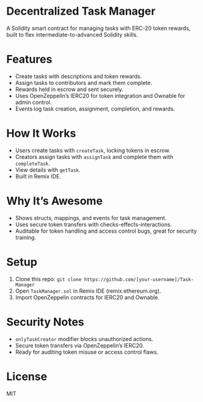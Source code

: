 
# Decentralized Task Manager
A Solidity smart contract for managing tasks with ERC-20 token rewards, built to flex intermediate-to-advanced Solidity skills.

# Features
- Create tasks with descriptions and token rewards.
- Assign tasks to contributors and mark them complete.
- Rewards held in escrow and sent securely.
- Uses OpenZeppelin’s IERC20 for token integration and Ownable for admin control.
- Events log task creation, assignment, completion, and rewards.

# How It Works
- Users create tasks with `createTask`, locking tokens in escrow.
- Creators assign tasks with `assignTask` and complete them with `completeTask`.
- View details with `getTask`.
- Built in Remix IDE.

# Why It’s Awesome
- Shows structs, mappings, and events for task management.
- Uses secure token transfers with checks-effects-interactions.
- Auditable for token handling and access control bugs, great for security training.

# Setup
1. Clone this repo: `git clone https://github.com/[your-username]/Task-Manager`
2. Open `TaskManager.sol` in Remix IDE (remix.ethereum.org).
3. Import OpenZeppelin contracts for IERC20 and Ownable.

# Security Notes
- `onlyTaskCreator` modifier blocks unauthorized actions.
- Secure token transfers via OpenZeppelin’s IERC20.
- Ready for auditing token misuse or access control flaws.

# License
MIT
